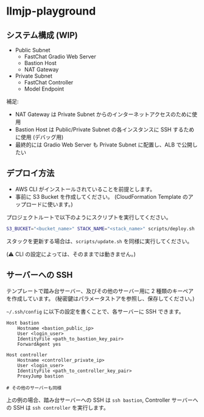 # llmjp-playground
## システム構成 (WIP)
- Public Subnet
    - FastChat Gradio Web Server
    - Bastion Host
    - NAT Gateway
- Private Subnet
    - FastChat Controller 
    - Model Endpoint

補足:
- NAT Gateway は Private Subnet からのインターネットアクセスのために使用
- Bastion Host は Public/Private Subnet の各インスタンスに SSH するために使用 (デバッグ用)
- 最終的には Gradio Web Server も Private Subnet に配置し、ALB で公開したい

## デプロイ方法
- AWS CLI がインストールされていることを前提とします。
- 事前に S3 Bucket を作成してください。
(CloudFormation Template のアップロードに使います。)

プロジェクトルートで以下のようにスクリプトを実行してください。
```bash
S3_BUCKET="<bucket_name>" STACK_NAME="<stack_name>" scripts/deploy.sh
```

スタックを更新する場合は、`scripts/update.sh` を同様に実行してください。

(⚠️ CLI の設定によっては、そのままでは動きません。)

## サーバーへの SSH
テンプレートで踏み台サーバー、及びその他のサーバー用に 2 種類のキーペアを作成しています。
(秘密鍵はパラメータストアを参照し、保存してください。)

`~/.ssh/config` に以下の設定を書くことで、各サーバーに SSH できます。
```
Host bastion
    Hostname <bastion_public_ip>
    User <login_user>
    IdentityFile <path_to_bastion_key_pair>
    ForwardAgent yes
    
Host controller
    Hostname <controller_private_ip>
    User <login_user>
    IdentityFile <path_to_controller_key_pair>
    ProxyJump bastion
    
# その他のサーバーも同様
```

上の例の場合、踏み台サーバーへの SSH は `ssh bastion`, Controller サーバーへの SSH は `ssh controller` を実行します。